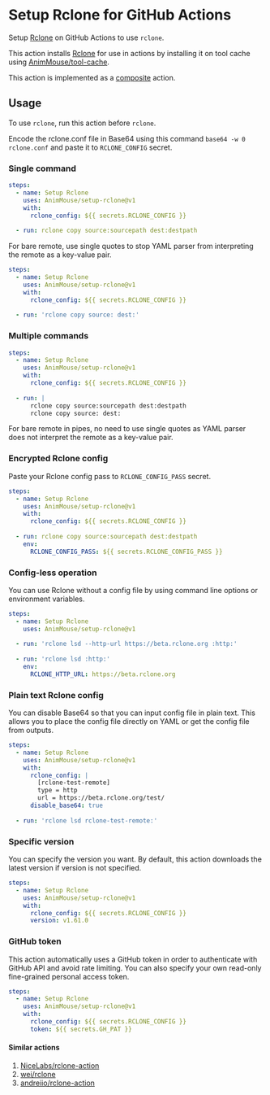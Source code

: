 # Setup Rclone for GitHub Actions
Setup [Rclone](https://rclone.org) on GitHub Actions to use `rclone`.

This action installs [Rclone](https://rclone.org) for use in actions by installing it on tool cache using [AnimMouse/tool-cache](https://github.com/AnimMouse/tool-cache).

This action is implemented as a [composite](https://docs.github.com/en/actions/creating-actions/creating-a-composite-action) action.

## Usage
To use `rclone`, run this action before `rclone`.

Encode the rclone.conf file in Base64 using this command `base64 -w 0 rclone.conf` and paste it to `RCLONE_CONFIG` secret.

### Single command
```yaml
steps:
  - name: Setup Rclone
    uses: AnimMouse/setup-rclone@v1
    with:
      rclone_config: ${{ secrets.RCLONE_CONFIG }}
      
  - run: rclone copy source:sourcepath dest:destpath
```
For bare remote, use single quotes to stop YAML parser from interpreting the remote as a key-value pair.
```yaml
steps:
  - name: Setup Rclone
    uses: AnimMouse/setup-rclone@v1
    with:
      rclone_config: ${{ secrets.RCLONE_CONFIG }}
      
  - run: 'rclone copy source: dest:'
```

### Multiple commands
```yaml
steps:
  - name: Setup Rclone
    uses: AnimMouse/setup-rclone@v1
    with:
      rclone_config: ${{ secrets.RCLONE_CONFIG }}
      
  - run: |
      rclone copy source:sourcepath dest:destpath
      rclone copy source: dest:
```
For bare remote in pipes, no need to use single quotes as YAML parser does not interpret the remote as a key-value pair.

### Encrypted Rclone config
Paste your Rclone config pass to `RCLONE_CONFIG_PASS` secret.

```yaml
steps:
  - name: Setup Rclone
    uses: AnimMouse/setup-rclone@v1
    with:
      rclone_config: ${{ secrets.RCLONE_CONFIG }}
      
  - run: rclone copy source:sourcepath dest:destpath
    env:
      RCLONE_CONFIG_PASS: ${{ secrets.RCLONE_CONFIG_PASS }}
```

### Config-less operation
You can use Rclone without a config file by using command line options or environment variables.

```yaml
steps:
  - name: Setup Rclone
    uses: AnimMouse/setup-rclone@v1
    
  - run: 'rclone lsd --http-url https://beta.rclone.org :http:'
    
  - run: 'rclone lsd :http:'
    env:
      RCLONE_HTTP_URL: https://beta.rclone.org
```

### Plain text Rclone config
You can disable Base64 so that you can input config file in plain text. This allows you to place the config file directly on YAML or get the config file from outputs.

```yaml
steps:
  - name: Setup Rclone
    uses: AnimMouse/setup-rclone@v1
    with:
      rclone_config: |
        [rclone-test-remote]
        type = http
        url = https://beta.rclone.org/test/
      disable_base64: true
      
  - run: 'rclone lsd rclone-test-remote:'
```

### Specific version
You can specify the version you want. By default, this action downloads the latest version if version is not specified.

```yaml
steps:
  - name: Setup Rclone
    uses: AnimMouse/setup-rclone@v1
    with:
      rclone_config: ${{ secrets.RCLONE_CONFIG }}
      version: v1.61.0
```

### GitHub token
This action automatically uses a GitHub token in order to authenticate with GitHub API and avoid rate limiting. You can also specify your own read-only fine-grained personal access token.

```yaml
steps:
  - name: Setup Rclone
    uses: AnimMouse/setup-rclone@v1
    with:
      rclone_config: ${{ secrets.RCLONE_CONFIG }}
      token: ${{ secrets.GH_PAT }}
```

#### Similar actions
1. [NiceLabs/rclone-action](https://github.com/NiceLabs/rclone-action)
2. [wei/rclone](https://github.com/wei/rclone)
3. [andreiio/rclone-action](https://github.com/andreiio/rclone-action)